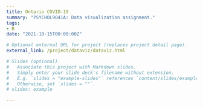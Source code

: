 ```yaml
---
title: Ontario COVID-19
summary: "PSYCHOL9041A: Data visualization assignment."
tags:
- R
date: "2021-10-15T00:00:00Z"

# Optional external URL for project (replaces project detail page).
external_link: /project/dataviz/dataviz.html

# Slides (optional).
#   Associate this project with Markdown slides.
#   Simply enter your slide deck's filename without extension.
#   E.g. `slides = "example-slides"` references `content/slides/example-slides.md`.
#   Otherwise, set `slides = ""`.
# slides: example

---
```

